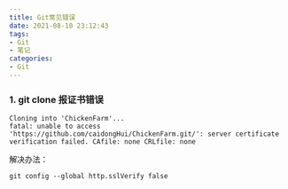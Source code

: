 ```yaml
---
title: Git常见错误
date: 2021-08-10 23:12:43
tags:
- Git
- 笔记
categories: 
- Git
---
```

###  1. git clone 报证书错误

```
Cloning into 'ChickenFarm'...
fatal: unable to access 'https://github.com/caidongHui/ChickenFarm.git/': server certificate verification failed. CAfile: none CRLfile: none
```
解决办法：

```
git config --global http.sslVerify false
```